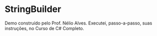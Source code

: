 # StringBuilder
Demo construído pelo Prof. Nélio Alves. Executei, passo-a-passo, suas instruções, no Curso de C# Completo.
